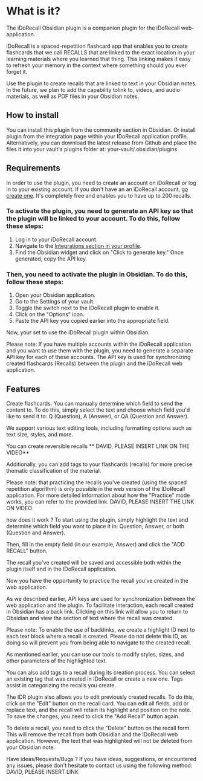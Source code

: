 # What is it?
The iDoRecall Obsidian plugin is a companion plugin for the iDoRecall web-application.

iDoRecall is a spaced-repetition flashcard app that enables you to create flashcards that we call RECALLS that are linked to the exact location in your learning materials where you learned that thing. This linking makes it easy to refresh your memory in the context where something should you ever forget it.

Use the plugin to create recalls that are linked to text in your Obsidian notes. In the future, we plan to add the capability tolink to, videos, and audio materials, as well as PDF files in your Obsidian notes.

## How to install
You can install this plugin from the community section in Obsidian. Or install plugin from the integration page within your IDoRecall application profile. Alternatively, you can download the latest release from Github and place the files it into your vault's plugins folder at: your-vault/.obsidian/plugins

## Requirements
In order to use the plugin, you need to create an account on iDoRecall or log in to your existing account. If you don't have an an iDoRecall account, [go create one](https://app.idorecall.com/auth/sign-up). It's completely free and enables you to have up to 200 recalls.

### To activate the plugin, you need to generate an API key so that the plugin will be linked to your account. To do this, follow these steps:

1. Log in to your iDoRecall account.
2. Navigate to the [Integrations section in your profile](https://app.idorecall.com/profile/integrations).
3. Find the Obsidian widget and click on "Click to generate key." Once generated, copy the API key.


### Then, you need to activate the plugin in Obsidian. To do this, follow these steps:

1. Open your Obsidian application.
2. Go to the Settings of your vault.
3. Toggle the switch next to the iDoRecall plugin to enable it.
4. Click on the "Options" icon.
5. Paste the API key you copied earlier into the appropriate field.

Now, your set to use the iDoRecall plugin within Obsidian.

Please note: If you have multiple accounts within the iDoRecall application and you want to use them with the plugin, you need to generate a separate API key for each of these accounts. The API key is used for synchronizing created flashcards (Recalls) between the plugin and the iDoRecall web application.

## Features


Create flashcards. You can manually determine which field to send the content to. To do this, simply select the text and choose which field you'd like to send it to: Q (Question), A (Answer), or QA (Question and Answer).


We support various text editing tools, including formatting options such as text size, styles, and more.


You can create reversible recalls ** DAVID, PLEASE INSERT LINK ON THE VIDEO**


Additionally, you can add tags to your flashcards (recalls) for more precise thematic classification of the material.


Please note: that practicing the recalls you've created (using the spaced repetition algorithm) is only possible in the web version of the IDoRecall application.
For more detailed information about how the "Practice" mode works, you can refer to the provided link. DAVID, PLEASE INSERT THE LINK ON VIDEO

how does it work ?
To start using the plugin, simply highlight the text and determine which field you want to place it in: Question, Answer, or both (Question and Answer).

Then, fill in the empty field (in our example, Answer) and click the "ADD RECALL" button.

The recall you've created will be saved and accessible both within the plugin itself and in the IDoRecall application.

Now you have the opportunity to practice the recall you've created in the web application.


As we described earlier, API keys are used for synchronization between the web application and the plugin. To facilitate interaction, each recall created in Obsidian has a back link. Clicking on this link will allow you to return to Obsidian and view the section of text where the recall was created.


Please note: To enable the use of backlinks, we create a highlight ID next to each text block where a recall is created. Please do not delete this ID, as doing so will prevent you from being able to navigate to the created recall.

As mentioned earlier, you can use our tools to modify styles, sizes, and other parameters of the highlighted text.

You can also add tags to a recall during its creation process. You can select an existing tag that was created in IDoRecall or create a new one. Tags assist in categorizing the recalls you create.

The IDR plugin also allows you to edit previously created recalls. To do this, click on the "Edit" button on the recall card. You can edit all fields, add or replace text, and the recall will retain its highlight and position on the note.
To save the changes, you need to click the "Add Recall" button again.

To delete a recall, you need to click the "Delete" button on the recall form. This will remove the recall from both Obsidian and the IDoRecall web application. However, the text that was highlighted will not be deleted from your Obsidian note.


Have ideas/Requests/Bugs ?
If you have ideas, suggestions, or encountered any issues, please don't hesitate to contact us using the following method: DAVID, PLEASE INSERT LINK
